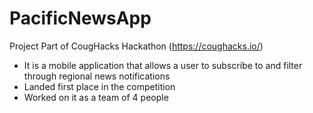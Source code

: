 # PacificNewsApp
Project Part of CougHacks Hackathon (https://coughacks.io/)
- It is a mobile application that allows a user to subscribe to and filter through regional news notifications
- Landed first place in the competition
- Worked on it as a team of 4 people

